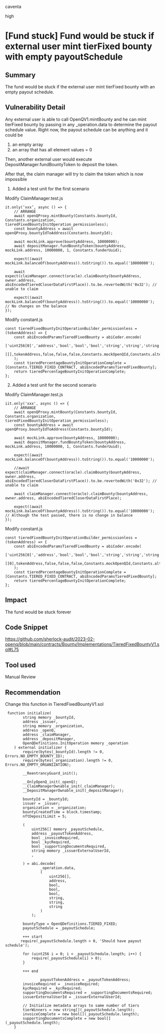 caventa

high

# [Fund stuck] Fund would be stuck if external user mint tierFixed bounty with empty payoutSchedule

## Summary
The fund would be stuck if the external user mint tierFixed bounty with an empty payout schedule.

## Vulnerability Detail
Any external user is able to call OpenQV1.mintBounty and he can mint tierFixed bounty by passing in any _operation.data to determine the payout schedule value. Right now, the payout schedule can be anything and it could be 

1. an empty array
2. an array that has all element values = 0

Then, another external user would execute DepositManager.fundBountyToken to deposit the token.

After that, the claim manager will try to claim the token which is now impossible

1. Added a test unit for the first scenario

Modify ClaimManager.test.js

```solidity
it.only(‘xxx’, async () => {
	// ARRANGE
	await openQProxy.mintBounty(Constants.bountyId, Constants.organization, tieredFixedBountyInitOperation_permissionless);
	const bountyAddress = await openQProxy.bountyIdToAddress(Constants.bountyId);

	await mockLink.approve(bountyAddress, 10000000);
	await depositManager.fundBountyToken(bountyAddress, mockLink.address, 10000000, 1, Constants.funderUuid);

	expect((await mockLink.balanceOf(bountyAddress)).toString()).to.equal('10000000');

	await expect(claimManager.connect(oracle).claimBounty(bountyAddress, owner.address, abiEncodedTieredCloserDataFirstPlace)).to.be.revertedWith('0x32'); // unable to claim
	
	expect((await mockLink.balanceOf(bountyAddress)).toString()).to.equal('10000000'); // No changes on the balance
});
```

Modify constant.js

```solidity
const tieredFixedBountyInitOperationBuilder_permissionless = (tokenAddress) => {
	const abiEncodedParamsTieredFixedBounty = abiCoder.encode(
		['uint256[0]','address','bool','bool','bool','string','string','string'],
		[[],tokenAddress,false,false,false,Constants.mockOpenQId,Constants.alternativeName,Constants.alternativeLogo]
	);
	const tieredPercentageBountyInitOperationComplete = [Constants.TIERED_FIXED_CONTRACT, abiEncodedParamsTieredFixedBounty];
	return tieredPercentageBountyInitOperationComplete;
};
```

2. Added a test unit for the second scenario

Modify ClaimManager.test.js

```solidity
iit.only('xxx', async () => {
	// ARRANGE
	await openQProxy.mintBounty(Constants.bountyId, Constants.organization, tieredFixedBountyInitOperation_permissionless);
	const bountyAddress = await openQProxy.bountyIdToAddress(Constants.bountyId);

	await mockLink.approve(bountyAddress, 10000000);
	await depositManager.fundBountyToken(bountyAddress, mockLink.address, 10000000, 1, Constants.funderUuid);

	expect((await mockLink.balanceOf(bountyAddress)).toString()).to.equal('10000000');

	//await expect(claimManager.connect(oracle).claimBounty(bountyAddress, owner.address, abiEncodedTieredCloserDataFirstPlace)).to.be.revertedWith('0x32'); // unable to claim

	await claimManager.connect(oracle).claimBounty(bountyAddress, owner.address, abiEncodedTieredCloserDataFirstPlace);

	expect((await mockLink.balanceOf(bountyAddress)).toString()).to.equal('10000000'); // Although the test passed, there is no change in balance
});

```

Modify constant.js
```solidity
const tieredFixedBountyInitOperationBuilder_permissionless = (tokenAddress) => {
	const abiEncodedParamsTieredFixedBounty = abiCoder.encode(
		['uint256[0]','address','bool','bool','bool','string','string','string'],
		[[0],tokenAddress,false,false,false,Constants.mockOpenQId,Constants.alternativeName,Constants.alternativeLogo]
	);
	const tieredPercentageBountyInitOperationComplete = [Constants.TIERED_FIXED_CONTRACT, abiEncodedParamsTieredFixedBounty];
	return tieredPercentageBountyInitOperationComplete;
};
```
## Impact
The fund would be stuck forever

## Code Snippet
https://github.com/sherlock-audit/2023-02-openq/blob/main/contracts/Bounty/Implementations/TieredFixedBountyV1.sol#L75

## Tool used
Manual Review

## Recommendation
Change this function in TieredFixedBountyV1.sol

```solidity
 function initialize(
        string memory _bountyId,
        address _issuer,
        string memory _organization,
        address _openQ,
        address _claimManager,
        address _depositManager,
        OpenQDefinitions.InitOperation memory _operation
    ) external initializer {
        require(bytes(_bountyId).length != 0, Errors.NO_EMPTY_BOUNTY_ID);
        require(bytes(_organization).length != 0, Errors.NO_EMPTY_ORGANIZATION);

        __ReentrancyGuard_init();

        __OnlyOpenQ_init(_openQ);
        __ClaimManagerOwnable_init(_claimManager);
        __DepositManagerOwnable_init(_depositManager);

        bountyId = _bountyId;
        issuer = _issuer;
        organization = _organization;
        bountyCreatedTime = block.timestamp;
        nftDepositLimit = 5;

        (
            uint256[] memory _payoutSchedule,
            address _payoutTokenAddress,
            bool _invoiceRequired,
            bool _kycRequired,
            bool _supportingDocumentsRequired,
            string memory _issuerExternalUserId,
            ,

        ) = abi.decode(
                _operation.data,
                (
                    uint256[],
                    address,
                    bool,
                    bool,
                    bool,
                    string,
                    string,
                    string
                )
            );

        bountyType = OpenQDefinitions.TIERED_FIXED;
        payoutSchedule = _payoutSchedule;
        
        +++ start
       require(_payoutSchedule.length > 0, 'Should have payout schedule');

        for (uint256 i = 0; i < _payoutSchedule.length; i++) {
            require(_payoutSchedule[i] > 0);
        }
        
        +++ end
        
				payoutTokenAddress = _payoutTokenAddress;
        invoiceRequired = _invoiceRequired;
        kycRequired = _kycRequired;
        supportingDocumentsRequired = _supportingDocumentsRequired;
        issuerExternalUserId = _issuerExternalUserId;

        // Initialize metadata arrays to same number of tiers
        tierWinners = new string[](_payoutSchedule.length);
        invoiceComplete = new bool[](_payoutSchedule.length);
        supportingDocumentsComplete = new bool[](_payoutSchedule.length);
    }
```

